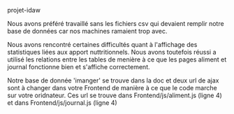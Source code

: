 projet-idaw

Nous avons préféré travaillé sans les fichiers csv qui devaient remplir notre base de données car nos machines ramaient trop avec.

Nous avons rencontré certaines difficultés quant à l'affichage des statistiques liées aux apport nuttritionnels. Nous avons toutefois réussi a utilisé les relations entre les tables de menière à ce que les pages aliment et journal fonctionne bien et s'affiche correctement. 

Notre base de donnée 'imanger' se trouve dans la doc et deux url de ajax sont à changer dans votre Frontend de manière à ce que le code marche sur votre oridnateur. Ces url se trouve dans Frontend/js/aliment.js (ligne 4) et dans Frontend/js/journal.js (ligne 4)